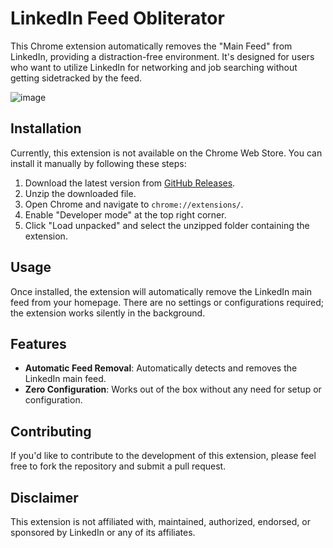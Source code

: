 # LinkedIn Feed Obliterator

This Chrome extension automatically removes the "Main Feed" from LinkedIn, providing a distraction-free environment. It's designed for users who want to utilize LinkedIn for networking and job searching without getting sidetracked by the feed.

![image](https://github.com/SyedAman/LinkedInFeedObliteratorChromeExtension/assets/11065634/94156d20-aea5-4e9a-b69f-9781e1925f6a)


## Installation

Currently, this extension is not available on the Chrome Web Store. You can install it manually by following these steps:

1. Download the latest version from [GitHub Releases](https://github.com/SyedAman/LinkedInFeedObliteratorChromeExtension/releases).
2. Unzip the downloaded file.
3. Open Chrome and navigate to `chrome://extensions/`.
4. Enable "Developer mode" at the top right corner.
5. Click "Load unpacked" and select the unzipped folder containing the extension.

## Usage

Once installed, the extension will automatically remove the LinkedIn main feed from your homepage. There are no settings or configurations required; the extension works silently in the background.

## Features

- **Automatic Feed Removal**: Automatically detects and removes the LinkedIn main feed.
- **Zero Configuration**: Works out of the box without any need for setup or configuration.

## Contributing

If you'd like to contribute to the development of this extension, please feel free to fork the repository and submit a pull request.

## Disclaimer

This extension is not affiliated with, maintained, authorized, endorsed, or sponsored by LinkedIn or any of its affiliates.

